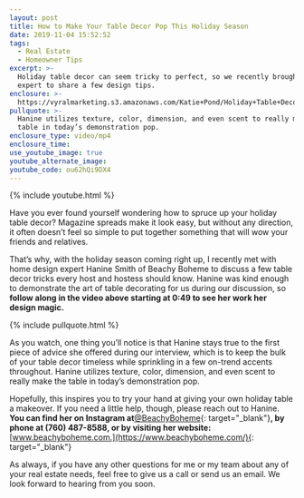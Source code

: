 ```yaml
---
layout: post
title: How to Make Your Table Decor Pop This Holiday Season
date: 2019-11-04 15:52:52
tags:
  - Real Estate
  - Homeowner Tips
excerpt: >-
  Holiday table decor can seem tricky to perfect, so we recently brought in an
  expert to share a few design tips.
enclosure: >-
  https://vyralmarketing.s3.amazonaws.com/Katie+Pond/Holiday+Table+Decor+Hacks.mp4
pullquote: >-
  Hanine utilizes texture, color, dimension, and even scent to really make the
  table in today’s demonstration pop.
enclosure_type: video/mp4
enclosure_time:
use_youtube_image: true
youtube_alternate_image:
youtube_code: ou62hQi9DX4
---
```


{% include youtube.html %}

Have you ever found yourself wondering how to spruce up your holiday table decor? Magazine spreads make it look easy, but without any direction, it often doesn’t feel so simple to put together something that will wow your friends and relatives.&nbsp;

That’s why, with the holiday season coming right up, I recently met with home design expert Hanine Smith of Beachy Boheme to discuss a few table decor tricks every host and hostess should know. Hanine was kind enough to demonstrate the art of table decorating for us during our discussion, so **follow along in the video above starting at 0:49 to see her work her design magic.&nbsp;**

{% include pullquote.html %}

As you watch, one thing you’ll notice is that Hanine stays true to the first piece of advice she offered during our interview, which is to keep the bulk of your table decor timeless while sprinkling in a few on-trend accents throughout. Hanine utilizes texture, color, dimension, and even scent to really make the table in today’s demonstration pop.&nbsp;

Hopefully, this inspires you to try your hand at giving your own holiday table a makeover. If you need a little help, though, please reach out to Hanine. **You can find her on Instagram at**[@BeachyBoheme](https://www.instagram.com/BeachyBoheme/){: target="_blank"}**, by phone at (760) 487-8588, or by visiting her website:**[www.beachyboheme.com.](https://www.beachyboheme.com/){: target="_blank"}**&nbsp;**

As always, if you have any other questions for me or my team about any of your real estate needs, feel free to give us a call or send us an email. We look forward to hearing from you soon.<br>&nbsp;

&nbsp;